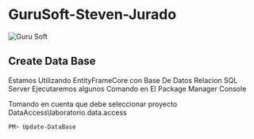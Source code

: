 # GuruSoft-Steven-Jurado


![Guru Soft](https://guru-soft.com/wp-content/uploads/2020/11/logo-gurusoft-header.png)

## Create Data Base
Estamos Utilizando EntityFrameCore con Base De Datos Relacion SQL Server Ejecutaremos algunos Comando en  El Package Manager Console 

Tomando en cuenta que debe seleccionar proyecto DataAccess\laboratorio.data.access

```sh
PM> Update-DataBase
```
